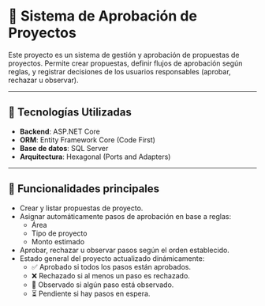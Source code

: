 # 📝 Sistema de Aprobación de Proyectos

Este proyecto es un sistema de gestión y aprobación de propuestas de proyectos. Permite crear propuestas, definir flujos de aprobación según reglas, y registrar decisiones de los usuarios responsables (aprobar, rechazar u observar).

---

## 🚀 Tecnologías Utilizadas

- **Backend**: ASP.NET Core
- **ORM**: Entity Framework Core (Code First)
- **Base de datos**: SQL Server
- **Arquitectura**: Hexagonal (Ports and Adapters)

---

## 🧠 Funcionalidades principales

- Crear y listar propuestas de proyecto.
- Asignar automáticamente pasos de aprobación en base a reglas:
  - Área
  - Tipo de proyecto
  - Monto estimado
- Aprobar, rechazar u observar pasos según el orden establecido.
- Estado general del proyecto actualizado dinámicamente:
  - ✅ Aprobado si todos los pasos están aprobados.
  - ❌ Rechazado si al menos un paso es rechazado.
  - 👀 Observado si algún paso está observado.
  - ⏳ Pendiente si hay pasos en espera.
